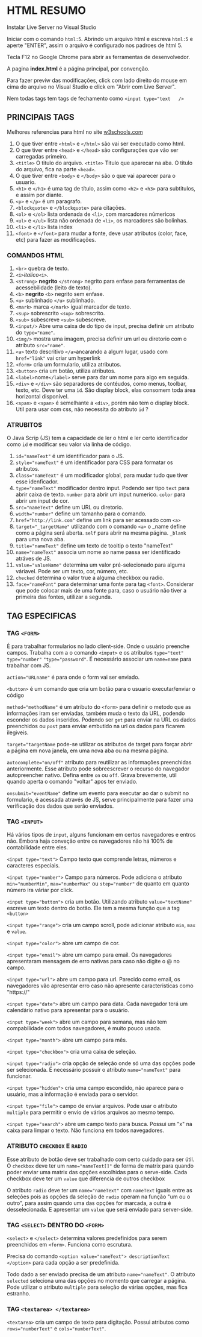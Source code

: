 # HTML RESUMO

Instalar Live Server no Visual Studio

Iniciar com o comando `html:5`. Abrindo um arquivo html e escreva `html:5` e aperte "ENTER", assim o arquivo é configurado nos padroes de html 5.

Tecla F12 no Google Chrome para abrir as ferramentas de desenvolvedor.

A pagina **index.html** é a página principal, por convenção.

Para fazer previw das modificações, click com lado direito do mouse em cima do arquivo no Visual Studio e click em "Abrir com Live Server".

Nem todas tags tem tags de fechamento como `<input type="text   />`

## PRINCIPAIS TAGS

Melhores referencias para html no site [w3schools.com](w3schools.com)

1. O que tiver entre `<html>` e `</html>` são vai ser executado como html.
1. O que tiver entre `<head>` e `</head>` são configurações que vão ser carregadas primeiro.
1. `<title>` O titulo do arquivo. `<title>` Titulo que aparecar na aba. O titulo do arquivo, fica na parte `<head>`.
1. O que tiver entre `<body>` e `</body>` são o que vai aparecer para o usuario.
1. `<h1>` e `</h1>`  é uma tag de título, assim como `<h2>` e `<h3>` para subtitulos, e assim por diante.
1. `<p>` e `</p>` é um paragrafo.
1. `<blockquote>` e `</blockquote>` para citações.
1. `<ol>` e `</ol>` lista ordenada de `<li>`, com marcadores númericos
1. `<ul>` e `</ul>` lista não ordenada de `<li>`, os marcadores são bolinhas.
1. `<li>` e `</li>` lista index
1. `<font>` e `</font>` para mudar a fonte, deve usar atributos (color, face, etc) para fazer as modificações.

### COMANDOS HTML

1. `<br>` quebra de texto.
1. `<i>`*italico*`<i>`.
1. `<strong>` **negrito** `</strong>` negrito para enfase para ferramentas de acessebilidade (leito de texto).
1. `<b>` **negrito** `<b>` negrito sem enfase.
1. `<u>` sublinhado `</u>` sublinhado.
1. `<mark>` marca `</mark>` igual marcador de texto.
1. `<sup>` sobrescrito `<sup>` sobrescrito.
1. `<sub>` subescreve `<sub>` subescreve.
1. `<input/>` Abre uma caixa de do tipo de input, precisa definir um atributo do `type="name"`.
1. `<img/>` mostra uma imagem, precisa definir um url ou diretorio com o atributo `src="name"`.
1. `<a>` texto descritivo `</a>`ancarando a algum lugar, usado com `href="link"` vai criar um hyperlink
1. `<form>` cria um formulario, utiliza atributos.
1. `<button>` cria um botão, utiliza atributos.
1. `<label>`nome`</label>` serve para dar um nome para algo em seguida.
1. `<div>` e `</div>` são separadores de contéudos, como menus, toolbar, texto, etc. Deve ter uma `id`. São display block, elas consomem toda área horizontal disponível.
1. `<span>` e `<span>` é semelhante a `<div>`, porém não tem o display block. Util para usar com css, não necessita do atributo `id` ?

### ATRUBITOS

O Java Scrip (JS) tem a capacidade de ler o html e ler certo identificador como `id` e modificar seu valor via linha de código.

1. `id="nameText"` é um identificador para o JS.
1. `style="nameText"` é um identificador para CSS para formatar os atributos.
1. `class="nameText"` é um modificador global, para mudar tudo que tiver esse idenficador.
1. `type="nameText"` modificador dentro input. Podendo ser tipo `text` para abrir caixa de texto. `number` para abrir um input numerico. `color` para abrir um input de cor.
1. `src="nameText"` define um URL ou diretorio.
1. `width="number"` define um tamanho para o comando.
1. `href="http://link.com"` define um link para ser acessado com `<a>`
1. `target="_targetName"` utilizando com o comando `<a>` o _name define como a página será aberta. `self` para abrir na mesma página. `_blank` para uma nova aba.
1. `title="nameText"` define um texto de tooltip o texto "nameText"
1. `name="nameText"` associa um nome ao name passa ser identificado atráves de JS.
1. `value="valueName"` determina um valor pré-selecionado para alguma váriavel. Pode ser um texto, cor, número, etc.
1. `checked` determina o valor true a alguma checkbox ou radio.
1. `face="nameFont"` para determinar uma fonte para tag `<font>`. Considerar que pode colocar mais de uma fonte para, caso o usuário não tiver a primeira das fontes, utilizar a segunda.

## TAG ESPECIFICAS

### TAG `<FORM>`

É para trabalhar formularios no lado client-side. Onde o usuário preenche campos.
Trabalha com a o comando `<imput>` e os atribulos `type="text"` `type="number"` `"type="password"`. É necessário associar um `name=name` para trabalhar com JS.

`action="URLname"` é para onde o form vai ser enviado.

`<button>` é um comando que cria um botão para o usuario executar/enviar o código

`method="methodName"` é um atributo do `<form>` para definir o metodo que as informações iram ser enviadas, também muda o texto da URL, podendo esconder os dados inseridos. Podendo ser `get` para enviar na URL os dados preenchidos ou `post` para enviar embutido na url os dados para ficarem ilegiveis.

`target="targetName` pode-se utilizar os atributos de target para forçar abrir a página em nova janela, em uma nova aba ou na mesma página.

`autocomplete="on/off"` atributo para reutilizar as informações preenchidas anteriormente. Esse atributo pode sobreescrever o recurso do navegador autopreencher nativo. Defina entre `on` ou `off`. Grava brevemente, util quando aperta o comando "voltar" apos ter enviado.

`onsubmit="eventName"` define um evento para executar ao dar o submit no formulario, é acessada através de JS, serve principalmente para fazer uma verificação dos dados que serão enviados.

### TAG `<INPUT>`

Há vários tipos de `input`, alguns funcionam em certos navegadores e entros não. Embora haja conveção entre os navegadores não há 100% de contabilidade entre eles.

`<input type="text">` Campo texto que comprende letras, números e caracteres especiais.

`<input type="number">` Campo para números. Pode adiciona o atributo `min="numberMin"`, `max="numberMax"` ou `step="number"` de quanto em quanto número ira váriar por click.

`<input type="button">` cria um botão. Utilizando atributo `value="textName"` escreve um texto dentro do botão. Ele tem a mesma função que a tag `<button>`

`<input type="range">` cria um campo scroll, pode adicionar atributo `min`, `max` e `value`.

`<input type="color">` abre um campo de cor.

`<input type="email">` abre um campo para email. Os navegadores apresentaram mensagem de erro nativas para caso não digite o @ no campo.

`<input type="url">` abre um campo para url. Parecido como email, os navegadores vão apresentar erro caso não apresente caracteristicas como "https://"

`<input type="date">` abre um campo para data. Cada navegador terá um calendário nativo para apresentar para o usuário.

`<input type="week">` abre um campo para semana, mas não tem compabilidade com todos navegadores, é muito pouco usada.

`<input type="month">` abre um campo para mês.

`<input type="checkbox">` cria uma caixa de seleção.

`<input type="radio">` cria opção de seleção onde só uma das opções pode ser selecionada.  É necessário possuir o atributo `name="nameText"` para funcionar.

`<input type="hidden">` cria uma campo escondido, não aparece para o usuário, mas a informação é enviada para o servidor.

`<input type="file">` campo de enviar arquivos. Pode usar o atributo `multiple` para permitir o envio de vários arquivos ao mesmo tempo.

`<input type="search">` abre um campo texto para busca. Possui um "x" na caixa para limpar o texto. Não funciona em todos navegadores.

### ATRIBUTO `CHECKBOX` E `RADIO`

Esse atributo de botão deve ser trabalhado com certo cuidado para ser útil. O `checkbox` deve ter um `name="nameText[]"` de forma de matrix para quando poder enviar uma matrix das opções escolhidas para o serve-side. Cada checkbox deve ter um `value` que diferencia de outros checkbox

O atributo `radio` deve ter um `name="nameText"` com `nameText` iguais entre as seleções pois as opções da seleção de `radio` operam na função "um ou o outro", para assim quando uma das opções for marcada, a outra é desselecionada. E apresentar um `value` que será enviado para server-side.

### TAG `<SELECT>` DENTRO DO `<FORM>`

`<select>` e `</select>` determina valores predefinidos para serem preenchidos em `<form>`. Funciona como escrutura.

Precisa do comando `<option value="nameText"> descriptionText </option>` para cada opção a ser predefinida.

Todo dado a ser enviado precisa de um atributo `name="nameText"`. O atributo `selected` seleciona uma das opções no momento que carregar a página. Pode utilizar o atributo `multiple`
 para seleção de várias opções, mas fica estranho.

### TAG `<textarea> </textarea>`

`<textarea>` cria um campo de texto para digitação. Possui atributos como `rows="numberText"` e `cols="numberText"`.
